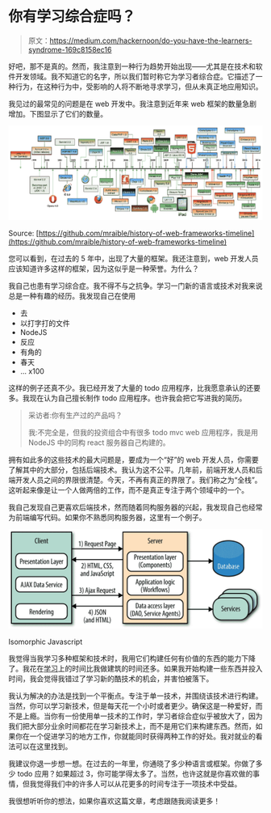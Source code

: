 # 你有学习综合症吗？

> 原文：<https://medium.com/hackernoon/do-you-have-the-learners-syndrome-169c8158ec16>

好吧，那不是真的。然而，我注意到一种行为趋势开始出现——尤其是在技术和软件开发领域。我不知道它的名字，所以我们暂时称它为学习者综合症。它描述了一种行为，在这种行为中，受影响的人将不断地寻求学习，但从未真正地应用知识。

我见过的最常见的问题是在 web 开发中。我注意到近年来 web 框架的数量急剧增加。下图显示了它们的数量。

![](img/ea0ce67d2769c773d5c8ffa2856ee5ba.png)

Source: [https://github.com/mraible/history-of-web-frameworks-timeline](https://github.com/mraible/history-of-web-frameworks-timeline)

您可以看到，在过去的 5 年中，出现了大量的框架。我还注意到，web 开发人员应该知道许多这样的框架，因为这似乎是一种荣誉。为什么？

我自己也患有学习综合症。我不得不与之抗争。学习一门新的语言或技术对我来说总是一种有趣的经历。我发现自己在使用

*   去
*   以打字打的文件
*   NodeJS
*   反应
*   有角的
*   春天
*   … x100

这样的例子还真不少。我已经开发了大量的 todo 应用程序，比我愿意承认的还要多。我现在认为自己擅长制作 todo 应用程序。也许我会把它写进我的简历。

> 采访者:你有生产过的产品吗？
> 
> 我:不完全是，但我的投资组合中有很多 todo mvc web 应用程序，我是用 NodeJS 中的同构 react 服务器自己构建的。

拥有如此多的这些技术的最大问题是，要成为一个“好”的 web 开发人员，你需要了解其中的大部分，包括后端技术。我认为这不公平。几年前，前端开发人员和后端开发人员之间的界限很清楚。今天，不再有真正的界限了。我们称之为“全栈”。这听起来像是让一个人做两倍的工作，而不是真正专注于两个领域中的一个。

我自己发现自己更喜欢后端技术，然而随着同构服务器的兴起，我发现自己也经常为前端编写代码。如果你不熟悉同构服务器，这里有一个例子。

![](img/2b0b2f92d3d09b78b032664b40b3db97.png)

Isomorphic Javascript

我觉得当我学习多种框架和技术时，我用它们构建任何有价值的东西的能力下降了。我花在[学习](https://hackernoon.com/tagged/learning)上的时间比我做建筑的时间还多。如果我开始构建一些东西并投入时间，我会觉得我错过了学习新的酷技术的机会，并害怕被落下。

我认为解决的办法是找到一个平衡点。专注于单一技术，并围绕该技术进行构建。当然，你可以学习新技术，但是每天花一个小时或者更少。确保这是一种爱好，而不是上瘾。当你有一份使用单一技术的工作时，学习者综合症似乎被放大了，因为我们把大部分业余时间都花在学习新技术上，而不是用它们来构建东西。然而，如果你在一个促进学习的地方工作，你就能同时获得两种工作的好处。我对就业的看法可以在这里找到。

我建议你退一步想一想。在过去的一年里，你通晓了多少种语言或框架。你做了多少 todo 应用？如果超过 3，你可能学得太多了。当然，也许这就是你喜欢做的事情，但我觉得我们中的许多人可以从花更多的时间专注于一项技术中受益。

我很想听听你的想法，如果你喜欢这篇文章，考虑跟随我阅读更多！